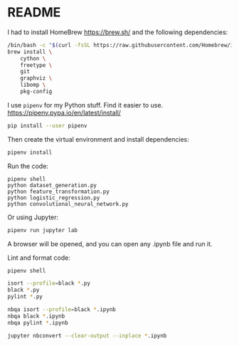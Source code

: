 # README

I had to install HomeBrew https://brew.sh/ and the following dependencies:

```zsh
/bin/bash -c "$(curl -fsSL https://raw.githubusercontent.com/Homebrew/install/HEAD/install.sh)"
brew install \
    cython \
    freetype \
    git
    graphviz \
    libomp \
    pkg-config
```

I use `pipenv` for my Python stuff. Find it easier to use. https://pipenv.pypa.io/en/latest/install/

```zsh
pip install --user pipenv
```

Then create the virtual environment and install dependencies:

```zsh
pipenv install
```

Run the code:

```ash
pipenv shell
python dataset_generation.py
python feature_transformation.py
python logistic_regression.py
python convolutional_neural_network.py
```

Or using Jupyter:

```zsh
pipenv run jupyter lab
```

A browser will be opened, and you can open any .ipynb file and run it.


Lint and format code:

```zsh
pipenv shell

isort --profile=black *.py
black *.py
pylint *.py

nbqa isort --profile=black *.ipynb
nbqa black *.ipynb
nbqa pylint *.ipynb

jupyter nbconvert --clear-output --inplace *.ipynb
```